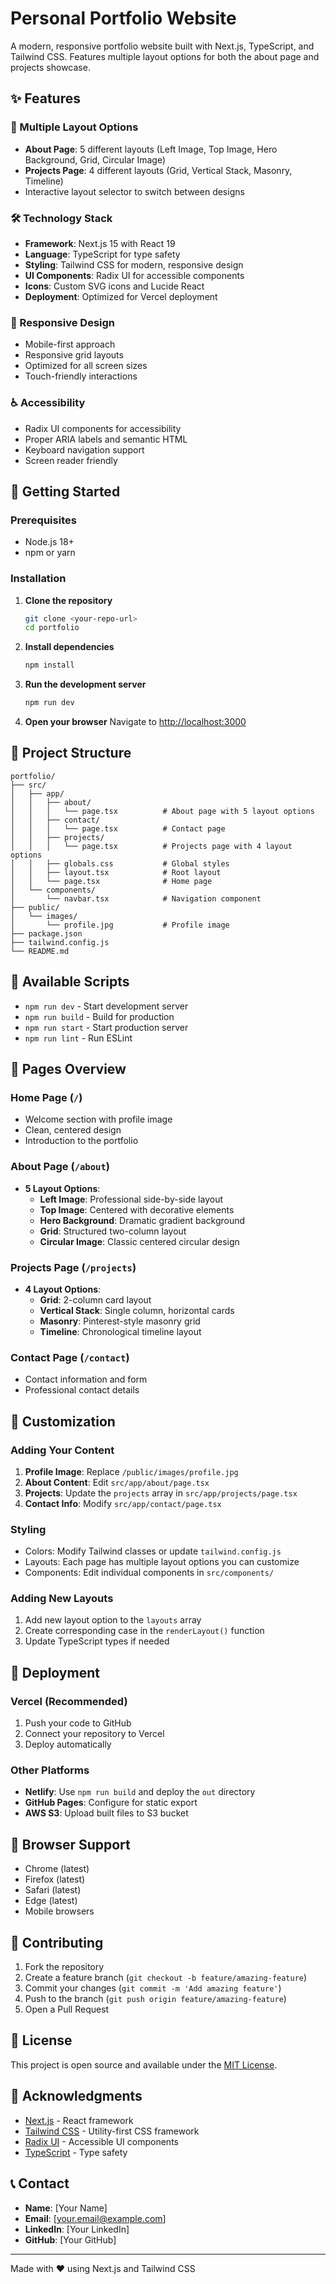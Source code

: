 # Personal Portfolio Website

A modern, responsive portfolio website built with Next.js, TypeScript, and Tailwind CSS. Features multiple layout options for both the about page and projects showcase.

## ✨ Features

### 🎨 Multiple Layout Options
- **About Page**: 5 different layouts (Left Image, Top Image, Hero Background, Grid, Circular Image)
- **Projects Page**: 4 different layouts (Grid, Vertical Stack, Masonry, Timeline)
- Interactive layout selector to switch between designs

### 🛠️ Technology Stack
- **Framework**: Next.js 15 with React 19
- **Language**: TypeScript for type safety
- **Styling**: Tailwind CSS for modern, responsive design
- **UI Components**: Radix UI for accessible components
- **Icons**: Custom SVG icons and Lucide React
- **Deployment**: Optimized for Vercel deployment

### 📱 Responsive Design
- Mobile-first approach
- Responsive grid layouts
- Optimized for all screen sizes
- Touch-friendly interactions

### ♿ Accessibility
- Radix UI components for accessibility
- Proper ARIA labels and semantic HTML
- Keyboard navigation support
- Screen reader friendly

## 🚀 Getting Started

### Prerequisites
- Node.js 18+ 
- npm or yarn

### Installation

1. **Clone the repository**
   ```bash
   git clone <your-repo-url>
   cd portfolio
   ```

2. **Install dependencies**
   ```bash
   npm install
   ```

3. **Run the development server**
   ```bash
   npm run dev
   ```

4. **Open your browser**
   Navigate to [http://localhost:3000](http://localhost:3000)

## 📁 Project Structure

```
portfolio/
├── src/
│   ├── app/
│   │   ├── about/
│   │   │   └── page.tsx          # About page with 5 layout options
│   │   ├── contact/
│   │   │   └── page.tsx          # Contact page
│   │   ├── projects/
│   │   │   └── page.tsx          # Projects page with 4 layout options
│   │   ├── globals.css           # Global styles
│   │   ├── layout.tsx            # Root layout
│   │   └── page.tsx              # Home page
│   └── components/
│       └── navbar.tsx            # Navigation component
├── public/
│   └── images/
│       └── profile.jpg           # Profile image
├── package.json
├── tailwind.config.js
└── README.md
```

## 🎯 Available Scripts

- `npm run dev` - Start development server
- `npm run build` - Build for production
- `npm run start` - Start production server
- `npm run lint` - Run ESLint

## 📄 Pages Overview

### Home Page (`/`)
- Welcome section with profile image
- Clean, centered design
- Introduction to the portfolio

### About Page (`/about`)
- **5 Layout Options**:
  - **Left Image**: Professional side-by-side layout
  - **Top Image**: Centered with decorative elements
  - **Hero Background**: Dramatic gradient background
  - **Grid**: Structured two-column layout
  - **Circular Image**: Classic centered circular design

### Projects Page (`/projects`)
- **4 Layout Options**:
  - **Grid**: 2-column card layout
  - **Vertical Stack**: Single column, horizontal cards
  - **Masonry**: Pinterest-style masonry grid
  - **Timeline**: Chronological timeline layout

### Contact Page (`/contact`)
- Contact information and form
- Professional contact details

## 🎨 Customization

### Adding Your Content

1. **Profile Image**: Replace `/public/images/profile.jpg`
2. **About Content**: Edit `src/app/about/page.tsx`
3. **Projects**: Update the `projects` array in `src/app/projects/page.tsx`
4. **Contact Info**: Modify `src/app/contact/page.tsx`

### Styling
- Colors: Modify Tailwind classes or update `tailwind.config.js`
- Layouts: Each page has multiple layout options you can customize
- Components: Edit individual components in `src/components/`

### Adding New Layouts
1. Add new layout option to the `layouts` array
2. Create corresponding case in the `renderLayout()` function
3. Update TypeScript types if needed

## 🚀 Deployment

### Vercel (Recommended)
1. Push your code to GitHub
2. Connect your repository to Vercel
3. Deploy automatically

### Other Platforms
- **Netlify**: Use `npm run build` and deploy the `out` directory
- **GitHub Pages**: Configure for static export
- **AWS S3**: Upload built files to S3 bucket

## 📱 Browser Support

- Chrome (latest)
- Firefox (latest)
- Safari (latest)
- Edge (latest)
- Mobile browsers

## 🤝 Contributing

1. Fork the repository
2. Create a feature branch (`git checkout -b feature/amazing-feature`)
3. Commit your changes (`git commit -m 'Add amazing feature'`)
4. Push to the branch (`git push origin feature/amazing-feature`)
5. Open a Pull Request

## 📄 License

This project is open source and available under the [MIT License](LICENSE).

## 🙏 Acknowledgments

- [Next.js](https://nextjs.org/) - React framework
- [Tailwind CSS](https://tailwindcss.com/) - Utility-first CSS framework
- [Radix UI](https://www.radix-ui.com/) - Accessible UI components
- [TypeScript](https://www.typescriptlang.org/) - Type safety

## 📞 Contact

- **Name**: [Your Name]
- **Email**: [your.email@example.com]
- **LinkedIn**: [Your LinkedIn]
- **GitHub**: [Your GitHub]

---

Made with ❤️ using Next.js and Tailwind CSS
